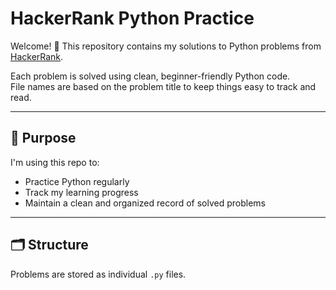 # HackerRank Python Practice

Welcome! 👋 This repository contains my solutions to Python problems from [HackerRank](https://www.hackerrank.com/).

Each problem is solved using clean, beginner-friendly Python code.  
File names are based on the problem title to keep things easy to track and read.

---

## 📘 Purpose

I'm using this repo to:

- Practice Python regularly
- Track my learning progress
- Maintain a clean and organized record of solved problems

---

## 🗂️ Structure

Problems are stored as individual `.py` files.
